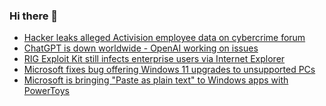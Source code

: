 ### Hi there 👋

<!--START_SECTION:feed-->
* [Hacker leaks alleged Activision employee data on cybercrime forum](https://www.bleepingcomputer.com/news/security/hacker-leaks-alleged-activision-employee-data-on-cybercrime-forum/)
* [ChatGPT is down worldwide - OpenAI working on issues](https://www.bleepingcomputer.com/news/technology/chatgpt-is-down-worldwide-openai-working-on-issues/)
* [RIG Exploit Kit still infects enterprise users via Internet Explorer](https://www.bleepingcomputer.com/news/security/rig-exploit-kit-still-infects-enterprise-users-via-internet-explorer/)
* [Microsoft fixes bug offering Windows 11 upgrades to unsupported PCs](https://www.bleepingcomputer.com/news/microsoft/microsoft-fixes-bug-offering-windows-11-upgrades-to-unsupported-pcs/)
* [Microsoft is bringing "Paste as plain text" to Windows apps with PowerToys](https://www.bleepingcomputer.com/news/microsoft/microsoft-is-bringing-paste-as-plain-text-to-windows-apps-with-powertoys/)
<!--END_SECTION:feed-->

<!--
**frankenk/frankenk** is a ✨ _special_ ✨ repository because its `README.md` (this file) appears on your GitHub profile.

Here are some ideas to get you started:

- 🔭 I’m currently working on ...
- 🌱 I’m currently learning ...
- 👯 I’m looking to collaborate on ...
- 🤔 I’m looking for help with ...
- 💬 Ask me about ...
- 📫 How to reach me: ...
- 😄 Pronouns: ...
- ⚡ Fun fact: ...
-->



